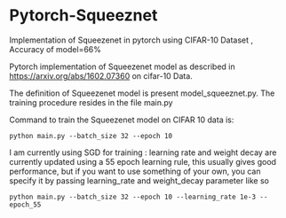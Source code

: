 # Pytorch-Squeeznet
Implementation of Squeezenet in pytorch using CIFAR-10 Dataset , Accuracy of model=66% 

Pytorch implementation of Squeezenet model as described in https://arxiv.org/abs/1602.07360 on cifar-10 Data.

The definition of Squeezenet model is present model_squeeznet.py. The training procedure resides in the file main.py

Command to train the Squeezenet model on CIFAR 10 data is:
```
python main.py --batch_size 32 --epoch 10
```

I am currently using SGD for training : learning rate and weight decay are currently updated using a 55 epoch learning rule, this usually gives good performance, but if you want to use something of your own, you can specify it by passing learning_rate and weight_decay parameter like so

```
python main.py --batch_size 32 --epoch 10 --learning_rate 1e-3 --epoch_55
```
